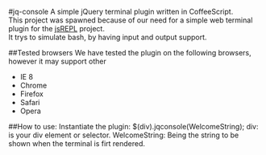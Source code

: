 #jq-console
A simple jQuery terminal plugin written in CoffeeScript.<br/>
This project was spawned because of our need for a simple web terminal plugin for the <a href="http://github.com/amasad/jsrepl">jsREPL</a> project.<br/> 
It trys to simulate bash, by having input and output support.

##Tested browsers
We have tested the plugin on the following browsers, however it may support other <br/>
<ul>
<li>IE 8 </li>
<li> Chrome </li>
<li> Firefox </li>
<li> Safari </li>
<li> Opera </li>
</ul>

##How to use:
Instantiate the plugin:
	$(div).jqconsole(WelcomeString);
		div: is your div element or selector.
		WelcomeString: Being the string to be shown when the terminal is firt rendered.

